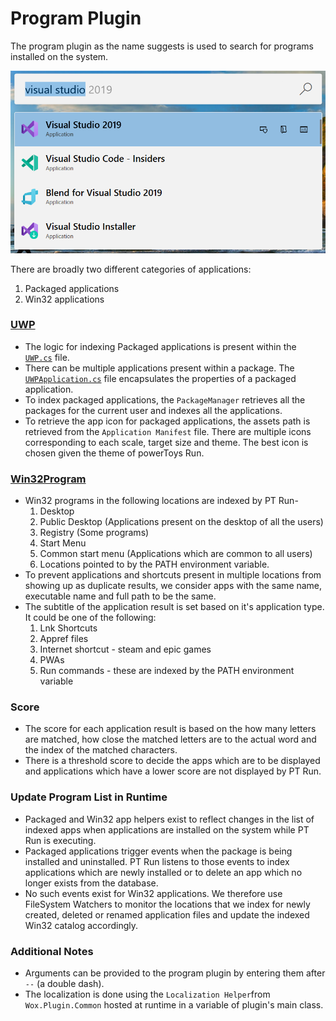 # Program Plugin
The program plugin as the name suggests is used to search for programs installed on the system.

![Image of Program plugin](/doc/images/launcher/plugins/program.png)

There are broadly two different categories of applications:

1. Packaged applications
2. Win32 applications

### [UWP](src/modules/launcher/Plugins/Microsoft.Plugin.Program/Programs/UWP.cs)
- The logic for indexing Packaged applications is present within the [`UWP.cs`](src/modules/launcher/Plugins/Microsoft.Plugin.Program/Programs/UWP.cs) file.
- There can be multiple applications present within a package. The [`UWPApplication.cs`](src/modules/launcher/Plugins/Microsoft.Plugin.Program/Programs/UWPApplication.cs) file encapsulates the properties of a packaged application.
- To index packaged applications, the `PackageManager` retrieves all the packages for the current user and indexes all the applications.
- To retrieve the app icon for packaged applications, the assets path is retrieved from the `Application Manifest` file. There are multiple icons corresponding to each scale, target size and theme. The best icon is chosen given the theme of powerToys Run.

### [Win32Program](src/modules/launcher/Plugins/Microsoft.Plugin.Program/Programs/Win32Program.cs)
- Win32 programs in the following locations are indexed by PT Run-
    1. Desktop
    2. Public Desktop (Applications present on the desktop of all the users)
    3. Registry (Some programs)
    4. Start Menu
    5. Common start menu (Applications which are common to all users)
    8. Locations pointed to by the PATH environment variable.
- To prevent applications and shortcuts present in multiple locations from showing up as duplicate results, we consider apps with the same name, executable name and full path to be the same.
- The subtitle of the application result is set based on it's application type. It could be one of the following:
    1. Lnk Shortcuts
    2. Appref files
    3. Internet shortcut - steam and epic games
    4. PWAs
    5. Run commands - these are indexed by the PATH environment variable

### Score
- The score for each application result is based on the how many letters are matched, how close the matched letters are to the actual word and the index of the matched characters.
- There is a threshold score to decide the apps which are to be displayed and applications which have a lower score are not displayed by PT Run.

### Update Program List in Runtime
- Packaged and Win32 app helpers exist to reflect changes in the list of indexed apps when applications are installed on the system while PT Run is executing.
- Packaged applications trigger events when the package is being installed and uninstalled. PT Run listens to those events to index applications which are newly installed or to delete an app which no longer exists from the database.
- No such events exist for Win32 applications. We therefore use FileSystem Watchers to monitor the locations that we index for newly created, deleted or renamed application files and update the indexed Win32 catalog accordingly.

### Additional Notes
- Arguments can be provided to the program plugin by entering them after `--` (a double dash).
- The localization is done using the `Localization Helper`from `Wox.Plugin.Common` hosted at runtime in a variable of plugin's main class.
